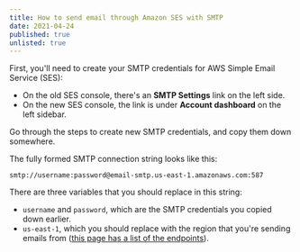 ```yaml
---
title: How to send email through Amazon SES with SMTP
date: 2021-04-24
published: true
unlisted: true
---
```


First, you'll need to create your SMTP credentials for AWS Simple Email Service (SES):

- On the old SES console, there's an **SMTP Settings** link on the left side.
- On the new SES console, the link is under **Account dashboard** on the left sidebar.

Go through the steps to create new SMTP credentials, and copy them down somewhere.

The fully formed SMTP connection string looks like this:

```
smtp://username:password@email-smtp.us-east-1.amazonaws.com:587
```

There are three variables that you should replace in this string:

- `username` and `password`, which are the SMTP credentials you copied down earlier.
- `us-east-1`, which you should replace with the region that you're sending emails from ([this page has a list of the endpoints](https://docs.aws.amazon.com/general/latest/gr/ses.html)).

